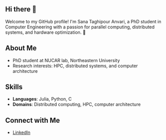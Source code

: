 ## Hi there 👋

Welcome to my GitHub profile! I'm Sana Taghipour Anvari, a PhD student in Computer Engineering with a passion for parallel computing, distributed systems, and hardware optimization. 🚀

## About Me
-  PhD student at NUCAR lab, Northeastern University
-  Research interests: HPC, distributed systems, and computer architecture


## Skills
- **Languages**: Julia, Python, C
- **Domains**: Distributed computing, HPC, computer architecture

## Connect with Me
- [LinkedIn](https://www.linkedin.com/in/sanaanvari)
